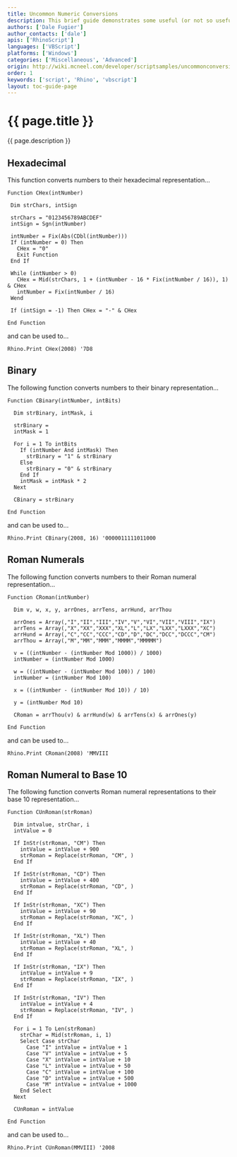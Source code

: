 ```yaml
---
title: Uncommon Numeric Conversions
description: This brief guide demonstrates some useful (or not so useful) numeric conversions in RhinoScript.
authors: ['Dale Fugier']
author_contacts: ['dale']
apis: ['RhinoScript']
languages: ['VBScript']
platforms: ['Windows']
categories: ['Miscellaneous', 'Advanced']
origin: http://wiki.mcneel.com/developer/scriptsamples/uncommonconversions
order: 1
keywords: ['script', 'Rhino', 'vbscript']
layout: toc-guide-page
---
```


# {{ page.title }}

{{ page.description }}

## Hexadecimal

This function converts numbers to their hexadecimal representation...

```vbnet
Function CHex(intNumber)

 Dim strChars, intSign

 strChars = "0123456789ABCDEF"
 intSign = Sgn(intNumber)

 intNumber = Fix(Abs(CDbl(intNumber)))
 If (intNumber = 0) Then
   CHex = "0"
   Exit Function
 End If

 While (intNumber > 0)
   CHex = Mid(strChars, 1 + (intNumber - 16 * Fix(intNumber / 16)), 1) & CHex
   intNumber = Fix(intNumber / 16)
 Wend

 If (intSign = -1) Then CHex = "-" & CHex

End Function
```

and can be used to...

```vbnet
Rhino.Print CHex(2008) '7D8
```

## Binary

The following function converts numbers to their binary representation...

```vbnet
Function CBinary(intNumber, intBits)

  Dim strBinary, intMask, i

  strBinary =
  intMask = 1

  For i = 1 To intBits
    If (intNumber And intMask) Then
      strBinary = "1" & strBinary
    Else
      strBinary = "0" & strBinary
    End If
    intMask = intMask * 2
  Next

  CBinary = strBinary

End Function
```

and can be used to...

```vbnet
Rhino.Print CBinary(2008, 16) '0000011111011000
```

## Roman Numerals

The following function converts numbers to their Roman numeral representation...

```vbnet
Function CRoman(intNumber)

  Dim v, w, x, y, arrOnes, arrTens, arrHund, arrThou

  arrOnes = Array(,"I","II","III","IV","V","VI","VII","VIII","IX")
  arrTens = Array(,"X","XX","XXX","XL","L","LX","LXX","LXXX","XC")
  arrHund = Array(,"C","CC","CCC","CD","D","DC","DCC","DCCC","CM")
  arrThou = Array(,"M","MM","MMM","MMMM","MMMMM")

  v = ((intNumber - (intNumber Mod 1000)) / 1000)
  intNumber = (intNumber Mod 1000)

  w = ((intNumber - (intNumber Mod 100)) / 100)
  intNumber = (intNumber Mod 100)

  x = ((intNumber - (intNumber Mod 10)) / 10)

  y = (intNumber Mod 10)

  CRoman = arrThou(v) & arrHund(w) & arrTens(x) & arrOnes(y)

End Function
```

and can be used to...

```vbnet
Rhino.Print CRoman(2008) 'MMVIII
```

## Roman Numeral to Base 10

The following function converts Roman numeral representations to their base 10 representation...

```vbnet
Function CUnRoman(strRoman)

  Dim intvalue, strChar, i
  intValue = 0

  If InStr(strRoman, "CM") Then
    intValue = intValue + 900
    strRoman = Replace(strRoman, "CM", )
  End If

  If InStr(strRoman, "CD") Then
    intValue = intValue + 400
    strRoman = Replace(strRoman, "CD", )
  End If

  If InStr(strRoman, "XC") Then
    intValue = intValue + 90
    strRoman = Replace(strRoman, "XC", )
  End If

  If InStr(strRoman, "XL") Then
    intValue = intValue + 40
    strRoman = Replace(strRoman, "XL", )
  End If

  If InStr(strRoman, "IX") Then
    intValue = intValue + 9
    strRoman = Replace(strRoman, "IX", )
  End If

  If InStr(strRoman, "IV") Then
    intValue = intValue + 4
    strRoman = Replace(strRoman, "IV", )
  End If

  For i = 1 To Len(strRoman)
    strChar = Mid(strRoman, i, 1)
    Select Case strChar
      Case "I" intValue = intValue + 1
      Case "V" intValue = intValue + 5
      Case "X" intValue = intValue + 10
      Case "L" intValue = intValue + 50
      Case "C" intValue = intValue + 100
      Case "D" intValue = intValue + 500
      Case "M" intValue = intValue + 1000
    End Select
  Next

  CUnRoman = intValue

End Function
```

and can be used to...

```vbnet
Rhino.Print CUnRoman(MMVIII) '2008
```
